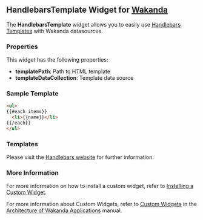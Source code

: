 ## HandlebarsTemplate Widget for [Wakanda](http://wakanda.org)
The __HandlebarsTemplate__ widget allows you to easily use [Handlebars Templates](http://handlebarsjs.com/) with Wakanda datasources.

### Properties
This widget has the following properties:

* __templatePath__: Path to HTML template
* __templateDataCollection__: Template data source

### Sample Template
```html
<ul>
{{#each items}}
  <li>{{name}}</li>
{{/each}}
</ul>
```

### Templates
Please visit the [Handlebars website](http://handlebarsjs.com/) for further information.

### More Information
For more information on how to install a custom widget, refer to [Installing a Custom Widget](http://doc.wakanda.org/WakandaStudio0/help/Title/en/page3869.html#1027761).

For more information about Custom Widgets, refer to [Custom Widgets](http://doc.wakanda.org/Wakanda0.v5/help/Title/en/page3863.html "Custom Widgets") in the [Architecture of Wakanda Applications](http://doc.wakanda.org/Wakanda0.v5/help/Title/en/page3844.html "Architecture of Wakanda Applications") manual.
